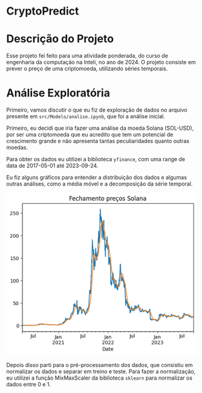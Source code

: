 # CryptoPredict

# Descrição do Projeto

Esse projeto fei feito para uma atividade ponderada, do curso de engenharia da computação na Inteli, no ano de 2024. O projeto consiste em prever o preço de uma criptomoeda, utilizando séries temporais.

# Análise Exploratória

Primeiro, vamos discutir o que eu fiz de exploração de dados no arquivo presente em `src/Modelo/analise.ipynb`, que foi a análise inicial.

Primeiro, eu decidi que iria fazer uma análise da moeda Solana (SOL-USD), por ser uma criptomoeda que eu acredito que tem um potencial de crescimento grande e não apresenta tantas peculiaridades quanto outras moedas.

Para obter os dados eu utilizei a biblioteca `yfinance`, com uma range de data de 2017-05-01 até 2023-09-24.

Eu fiz alguns gráficos para entender a distribuição dos dados e algumas outras análises, como a média móvel e a decomposição da série temporal.

![media movel](image.png)

Depois disso parti para o pré-processamento dos dados, que consistiu em normalizar os dados e separar em treino e teste. Para fazer a normalização, eu utilizei a função MixMaxScaler da biblioteca `sklearn` para normalizar os dados entre 0 e 1.